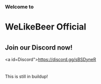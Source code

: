 ### Welcome to
# WeLikeBeer Official
#  
#  
## Join our Discord now!
<a id=Discord">https://discord.gg/sBSDyneR</a>
#  
#  
This is still in buildup!
 
